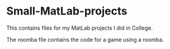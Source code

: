 # Small-MatLab-projects

This contains files for my MatLab projects I did in College.

The roomba file contains the code for a game using a roomba.

